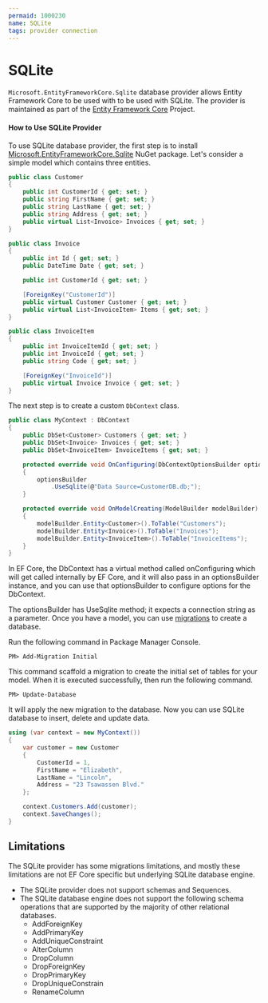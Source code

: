 ```yaml
---
permaid: 1000230
name: SQLite
tags: provider connection
---
```


# SQLite

`Microsoft.EntityFrameworkCore.Sqlite` database provider allows Entity Framework Core to be used with to be used with SQLite. The provider is maintained as part of the [Entity Framework Core](https://github.com/aspnet/EntityFrameworkCore) Project.

#### How to Use SQLite Provider

To use SQLite database provider, the first step is to install [Microsoft.EntityFrameworkCore.Sqlite](https://www.nuget.org/packages/Microsoft.EntityFrameworkCore.Sqlite/) NuGet package. Let's consider a simple model which contains three entities.


```csharp
public class Customer
{
    public int CustomerId { get; set; }
    public string FirstName { get; set; }
    public string LastName { get; set; }
    public string Address { get; set; }
    public virtual List<Invoice> Invoices { get; set; }
}

public class Invoice
{
    public int Id { get; set; }
    public DateTime Date { get; set; }

    public int CustomerId { get; set; }

    [ForeignKey("CustomerId")]
    public virtual Customer Customer { get; set; }
    public virtual List<InvoiceItem> Items { get; set; }
}

public class InvoiceItem
{
    public int InvoiceItemId { get; set; }
    public int InvoiceId { get; set; }
    public string Code { get; set; }

    [ForeignKey("InvoiceId")]
    public virtual Invoice Invoice { get; set; }
}
```

The next step is to create a custom `DbContext` class.


```csharp
public class MyContext : DbContext
{
    public DbSet<Customer> Customers { get; set; }
    public DbSet<Invoice> Invoices { get; set; }
    public DbSet<InvoiceItem> InvoiceItems { get; set; }

    protected override void OnConfiguring(DbContextOptionsBuilder optionsBuilder)
    {
        optionsBuilder
            .UseSqlite(@"Data Source=CustomerDB.db;");
    }

    protected override void OnModelCreating(ModelBuilder modelBuilder)
    {
        modelBuilder.Entity<Customer>().ToTable("Customers");
        modelBuilder.Entity<Invoice>().ToTable("Invoices");
        modelBuilder.Entity<InvoiceItem>().ToTable("InvoiceItems");
    }
}
```

In EF Core, the DbContext has a virtual method called onConfiguring which will get called internally by EF Core, and it will also pass in an optionsBuilder instance, and you can use that optionsBuilder to configure options for the DbContext. 

The optionsBuilder has UseSqlite method; it expects a connection string as a parameter. Once you have a model, you can use [migrations](/migrations) to create a database.

Run the following command in Package Manager Console.

`PM> Add-Migration Initial` 

This command scaffold a migration to create the initial set of tables for your model. When it is executed successfully, then run the following command.

`PM> Update-Database`

It will apply the new migration to the database. Now you can use SQLite database to insert, delete and update data.


```csharp
using (var context = new MyContext())
{
    var customer = new Customer
    {
        CustomerId = 1,
        FirstName = "Elizabeth",
        LastName = "Lincoln",
        Address = "23 Tsawassen Blvd."
    };

    context.Customers.Add(customer);
    context.SaveChanges();
}
```

## Limitations

The SQLite provider has some migrations limitations, and mostly these limitations are not EF Core specific but underlying SQLite database engine.

 - The SQLite provider does not support schemas and Sequences. 
 - The SQLite database engine does not support the following schema operations that are supported by the majority of other relational databases.
   - AddForeignKey
   - AddPrimaryKey
   - AddUniqueConstraint
   - AlterColumn
   - DropColumn
   - DropForeignKey
   - DropPrimaryKey
   - DropUniqueConstrain
   - RenameColumn
